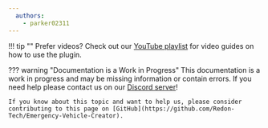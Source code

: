 ```yaml
---
  authors:
    - parker02311
---
```


!!! tip ""
    Prefer videos? Check out our [YouTube playlist](https://youtube.com/playlist?list=PL7OqW0xeBKZTbk4QMl-6v3V_x11pZBV0W&si=e_bKE-MbL-B76wQk) for video guides on how to use the plugin.


??? warning "Documentation is a Work in Progress"
    This documentation is a work in progress and may be missing information or contain errors.
    If you need help please contact us on our [Discord server](https://redon.tech/discord)!

    If you know about this topic and want to help us, please consider contributing to this page on [GitHub](https://github.com/Redon-Tech/Emergency-Vehicle-Creator).
